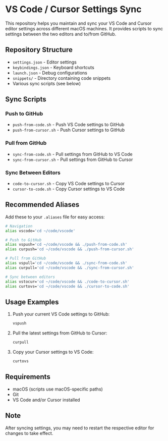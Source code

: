 # VS Code / Cursor Settings Sync

This repository helps you maintain and sync your VS Code and Cursor editor settings across different macOS machines. It provides scripts to sync settings between the two editors and to/from GitHub.

## Repository Structure

- `settings.json` - Editor settings
- `keybindings.json` - Keyboard shortcuts
- `launch.json` - Debug configurations
- `snippets/` - Directory containing code snippets
- Various sync scripts (see below)

## Sync Scripts

### Push to GitHub
- `push-from-code.sh` - Push VS Code settings to GitHub
- `push-from-cursor.sh` - Push Cursor settings to GitHub

### Pull from GitHub
- `sync-from-code.sh` - Pull settings from GitHub to VS Code
- `sync-from-cursor.sh` - Pull settings from GitHub to Cursor

### Sync Between Editors
- `code-to-cursor.sh` - Copy VS Code settings to Cursor
- `cursor-to-code.sh` - Copy Cursor settings to VS Code

## Recommended Aliases

Add these to your `.aliases` file for easy access:

```bash
# Navigation
alias vscode='cd ~/code/vscode'

# Push to GitHub
alias vspush='cd ~/code/vscode && ./push-from-code.sh'
alias curpush='cd ~/code/vscode && ./push-from-cursor.sh'

# Pull from GitHub
alias vspull='cd ~/code/vscode && ./sync-from-code.sh'
alias curpull='cd ~/code/vscode && ./sync-from-cursor.sh'

# Sync between editors
alias vstocur='cd ~/code/vscode && ./code-to-cursor.sh'
alias curtovs='cd ~/code/vscode && ./cursor-to-code.sh'
```

## Usage Examples

1. Push your current VS Code settings to GitHub:
   ```bash
   vspush
   ```

2. Pull the latest settings from GitHub to Cursor:
   ```bash
   curpull
   ```

3. Copy your Cursor settings to VS Code:
   ```bash
   curtovs
   ```

## Requirements

- macOS (scripts use macOS-specific paths)
- Git
- VS Code and/or Cursor installed

## Note

After syncing settings, you may need to restart the respective editor for changes to take effect. 